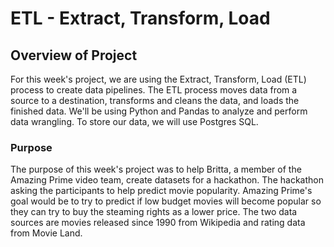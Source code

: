 # ETL - Extract, Transform, Load

## Overview of Project
For this week's project, we are using the Extract, Transform, Load (ETL) process to create data pipelines. The ETL process moves data from a source to a destination, transforms and cleans the data, and loads the finished data. We'll be using Python and Pandas to analyze and perform data wrangling. To store our data, we will use Postgres SQL. 

### Purpose
The purpose of this week's project was to help Britta, a member of the Amazing Prime video team, create datasets for a hackathon. The hackathon asking the participants to help predict movie popularity. Amazing Prime's goal would be to try to predict if low budget movies will become popular so they can try to buy the steaming rights as a lower price. The two data sources are movies released since 1990 from Wikipedia and rating data from Movie Land.
